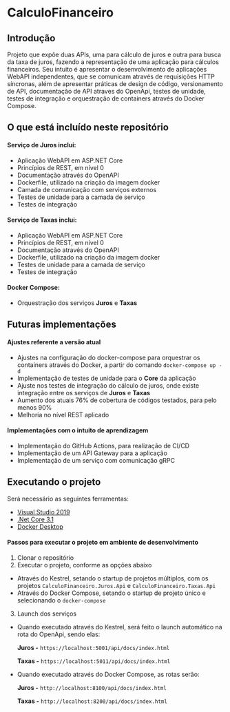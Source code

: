 # CalculoFinanceiro

## Introdução

Projeto que expõe duas APIs, uma para cálculo de juros e outra para busca da taxa de juros, fazendo a representação de uma aplicação para cálculos financeiros.
Seu intuito é apresentar o desenvolvimento de aplicações WebAPI independentes, que se comunicam através de requisições HTTP síncronas, além de apresentar práticas de design de código, versionamento de API, documentação de API atraves do OpenApi, testes de unidade, testes de integração e orquestração de containers através do Docker Compose.

## O que está incluído neste repositório

#### Serviço de Juros inclui:
* Aplicação WebAPI em ASP.NET Core
* Princípios de REST, em nível 0
* Documentação através do OpenAPI
* Dockerfile, utilizado na criação da imagem docker
* Camada de comunicação com serviços externos
* Testes de unidade para a camada de serviço
* Testes de integração

#### Serviço de Taxas inclui:
* Aplicação WebAPI em ASP.NET Core
* Princípios de REST, em nível 0
* Documentação através do OpenAPI
* Dockerfile, utilizado na criação da imagem docker
* Testes de unidade para a camada de serviço
* Testes de integração

#### Docker Compose:
* Orquestração dos serviços **Juros** e **Taxas**

## Futuras implementações

#### Ajustes referente a versão atual
* Ajustes na configuração do docker-compose para orquestrar os containers através do Docker, a partir do comando `docker-compose up -d`
* Implementação de testes de unidade para o **Core** da aplicação
* Ajuste nos testes de integração do cálculo de juros, onde existe integração entre os serviços de **Juros** e **Taxas**
* Aumento dos atuais 76% de cobertura de códigos testados, para pelo menos 90%
* Melhoria no nível REST aplicado

#### Implementações com o intuito de aprendizagem
* Implementação do GitHub Actions, para realização de CI/CD
* Implementação de um API Gateway para a aplicação
* Implementação de um serviço com comunicação gRPC

## Executando o projeto
Será necessário as seguintes ferramentas:

* [Visual Studio 2019](https://visualstudio.microsoft.com/downloads/)
* [.Net Core 3.1](https://dotnet.microsoft.com/download/dotnet-core/3.1)
* [Docker Desktop](https://www.docker.com/products/docker-desktop)

#### Passos para executar o projeto em ambiente de desenvolvimento
1. Clonar o repositório
2. Executar o projeto, conforme as opções abaixo
* Através do Kestrel, setando o startup de projetos múltiplos, com os projetos `CalculoFinanceiro.Juros.Api` e `CalculoFinanceiro.Taxas.Api`
* Através do Docker Compose, setando o startup de projeto único e selecionando o `docker-compose`
3. Launch dos serviços
* Quando executado através do Kestrel, será feito o launch automático na rota do OpenApi, sendo elas:

    **Juros -** `https://localhost:5001/api/docs/index.html`

    **Taxas -** `https://localhost:5011/api/docs/index.html`

* Quando executado através do Docker Compose, as rotas serão:

    **Juros -** `http://localhost:8100/api/docs/index.html`

    **Taxas -** `http://localhost:8200/api/docs/index.html`
